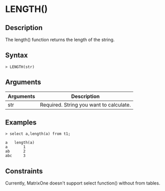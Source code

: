 # **LENGTH()**

## **Description**

The length() function returns the length of the string.  


## **Syntax**

```
> LENGTH(str)
```
## **Arguments**
|  Arguments   | Description  |
|  ----  | ----  |
| str | Required. String you want to calculate. |


## **Examples**


```
> select a,length(a) from t1;

a	length(a)
a       1 
ab      2 
abc     3 
```

## Constraints
Currently, MatrixOne doesn't support select function() without from tables.

